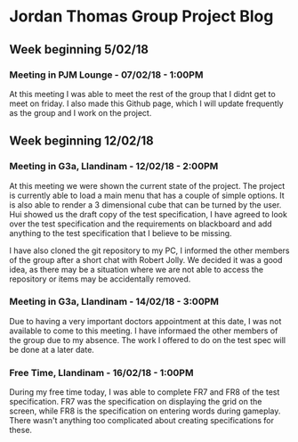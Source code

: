 # Jordan Thomas Group Project Blog

## Week beginning 5/02/18

### Meeting in PJM Lounge - 07/02/18 - 1:00PM

At this meeting I was able to meet the rest of the group that I didnt get to meet on friday. I also made this Github page, which I will update frequently as the group and I work on the project.

## Week beginning 12/02/18

### Meeting in G3a, Llandinam - 12/02/18 - 2:00PM

At this meeting we were shown the current state of the project. The project is currently able to load a main menu that has a couple of simple options. It is also able to render a 3 dimensional cube that can be turned by the user. Hui showed us the draft copy of the test specification, I have agreed to look over the test specification and the requirements on blackboard and add anything to the test specification that I believe to be missing.

I have also cloned the git repository to my PC, I informed the other members of the group after a short chat with Robert Jolly. We decided it was a good idea, as there may be a situation where we are not able to access the repository or items may be accidentally removed.

### Meeting in G3a, Llandinam - 14/02/18 - 3:00PM

Due to having a very important doctors appointment at this date, I was not available to come to this meeting. I have informaed the other members of the group due to my absence. The work I offered to do on the test spec will be done at a later date.

### Free Time, Llandinam - 16/02/18 - 1:00PM

During my free time today, I was able to complete FR7 and FR8 of the test specification. FR7 was the specification on displaying the grid on the screen, while FR8 is the specification on entering words during gameplay. There wasn't anything too complicated about creating specifications for these.
